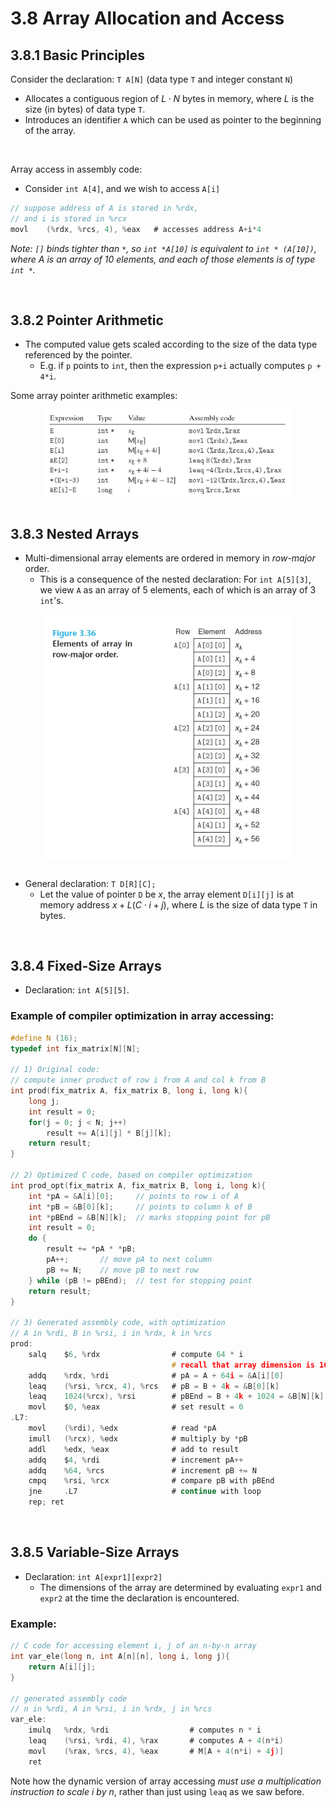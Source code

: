 # 3.8 Array Allocation and Access

## 3.8.1 Basic Principles

Consider the declaration: `T A[N]` (data type `T` and integer constant `N`)
- Allocates a contiguous region of $L \cdot N$ bytes in memory, where $L$ is the size (in bytes) of data type `T`.
- Introduces an identifier `A` which can be used as pointer to the beginning of the array.

<br>

Array access in assembly code:
- Consider `int A[4]`, and we wish to access `A[i]`

```c
// suppose address of A is stored in %rdx,
// and i is stored in %rcx
movl    (%rdx, %rcs, 4), %eax   # accesses address A+i*4
```

*Note: `[]` binds tighter than `*`, so `int *A[10]` is equivalent to `int * (A[10])`, where A is an array of 10 elements, and each of those elements is of type `int *`.*

<br>

## 3.8.2 Pointer Arithmetic

- The computed value gets scaled according to the size of the data type referenced by the pointer.
  - E.g. if `p` points to `int`, then the expression `p+i` actually computes `p + 4*i`.

Some array pointer arithmetic examples:

<img src="3-8-2-array-pointer-arithmetic.jpg" alt="Pointer arithmetic examples" style="width:400px; margin-left: auto; margin-right: auto; display: block;"/>

<br>

## 3.8.3 Nested Arrays

- Multi-dimensional array elements are ordered in memory in *row-major* order.
  - This is a consequence of the nested declaration: For `int A[5][3]`, we view `A` as an array of 5 elements, each of which is an array of 3 `int`'s.

<img src="3-36-array-elements-row-major-order.jpg" alt="Array elements in row-major order" style="width:400px; margin-left: auto; margin-right: auto; display: block;"/>

<br>

- General declaration: `T D[R][C];`
  - Let the value of pointer `D` be $x$, the array element `D[i][j]` is at memory address $x + L(C \cdot i + j)$, where $L$ is the size of data type `T` in bytes.

<br>

## 3.8.4 Fixed-Size Arrays

- Declaration: `int A[5][5]`.

### Example of compiler optimization in array accessing:

```c
#define N (16);
typedef int fix_matrix[N][N];

// 1) Original code:
// compute inner product of row i from A and col k from B
int prod(fix_matrix A, fix_matrix B, long i, long k){
    long j;
    int result = 0;
    for(j = 0; j < N; j++)
        result += A[i][j] * B[j][k];
    return result;
}

// 2) Optimized C code, based on compiler optimization
int prod_opt(fix_matrix A, fix_matrix B, long i, long k){
    int *pA = &A[i][0];     // points to row i of A
    int *pB = &B[0][k];     // points to column k of B
    int *pBEnd = &B[N][k];  // marks stopping point for pB
    int result = 0;
    do {
        result += *pA * *pB;
        pA++;       // move pA to next column
        pB += N;    // move pB to next row
    } while (pB != pBEnd);  // test for stopping point
    return result;
}

// 3) Generated assembly code, with optimization
// A in %rdi, B in %rsi, i in %rdx, k in %rcs
prod:
    salq    $6, %rdx                # compute 64 * i
                                    # recall that array dimension is 16*16
    addq    %rdx, %rdi              # pA = A + 64i = &A[i][0]
    leaq    (%rsi, %rcx, 4), %rcs   # pB = B + 4k = &B[0][k]
    leaq    1024(%rcx), %rsi        # pBEnd = B + 4k + 1024 = &B[N][k]
    movl    $0, %eax                # set result = 0
.L7:
    movl    (%rdi), %edx            # read *pA
    imull   (%rcx), %edx            # multiply by *pB
    addl    %edx, %eax              # add to result
    addq    $4, %rdi                # increment pA++
    addq    %64, %rcs               # increment pB += N
    cmpq    %rsi, %rcx              # compare pB with pBEnd
    jne     .L7                     # continue with loop
    rep; ret
```

<br>

## 3.8.5 Variable-Size Arrays

- Declaration: `int A[expr1][expr2]`
  - The dimensions of the array are determined by evaluating `expr1` and `expr2` at the time the declaration is encountered.

### Example:

```c
// C code for accessing element i, j of an n-by-n array
int var_ele(long n, int A[n][n], long i, long j){
    return A[i][j];
}

// generated assembly code
// n in %rdi, A in %rsi, i in %rdx, j in %rcs
var_ele:
    imulq   %rdx, %rdi                  # computes n * i
    leaq    (%rsi, %rdi, 4), %rax       # computes A + 4(n*i)
    movl    (%rax, %rcs, 4), %eax       # M[A + 4(n*i) + 4j)]
    ret
```

Note how the dynamic version of array accessing *must use a multiplication instruction to scale $i$ by $n$*, rather than just using `leaq` as we saw before.